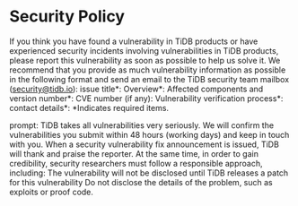 # Security Policy

If you think you have found a vulnerability in TiDB products or have experienced security incidents involving vulnerabilities in TiDB products, please report this vulnerability as soon as possible to help us solve it.
We recommend that you provide as much vulnerability information as possible in the following format and send an email to the TiDB security team mailbox (security@tidb.io):
issue title*:
Overview*:
Affected components and version number*:
CVE number (if any):
Vulnerability verification process*:
contact details*:
*Indicates required items.

prompt:
TiDB takes all vulnerabilities very seriously. We will confirm the vulnerabilities you submit within 48 hours (working days) and keep in touch with you.
When a security vulnerability fix announcement is issued, TiDB will thank and praise the reporter. At the same time, in order to gain credibility, security researchers must follow a responsible approach, including:
The vulnerability will not be disclosed until TiDB releases a patch for this vulnerability
Do not disclose the details of the problem, such as exploits or proof code.
